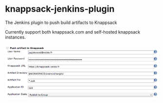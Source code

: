 knappsack-jenkins-plugin
========================

The Jenkins plugin to push build artifacts to Knappsack

Currently support both knappsack.com and self-hosted knappsack instances.

![alt tag](https://raw.githubusercontent.com/xebia-studio/knappsack-jenkins-plugin/master/screenshot.png)
